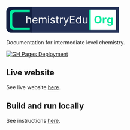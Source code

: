 ![ChemistryEdu](docs/images/logo-lite.png)

Documentation for intermediate level chemistry.

[build_icon]: https://github.com/KingChampion36/chemistryedu/actions/workflows/ci.yml/badge.svg?branch=master
[build_url]: https://github.com/KingChampion36/chemistryedu/actions

[![GH Pages Deployment][build_icon]][build_url]

## Live website

See live website [here](https://kingchampion36.github.io/chemistryedu/).

## Build and run locally

See instructions [here](SETUP.md).
